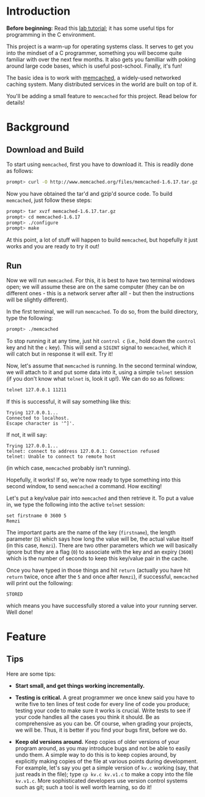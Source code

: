 
# Introduction

**Before beginning:** Read this [lab tutorial](http://pages.cs.wisc.edu/~remzi/OSTEP/lab-tutorial.pdf); it has some useful tips for programming in the C environment.

This project is a warm-up for operating systems class. It serves to get you into the mindset of a C programmer, something you will become quite familiar with over the next few months. It also gets you familliar with poking around large code bases, which is useful post-school. Finally, it's fun!

The basic idea is to work with [memcached](https://memcached.org/), a widely-used networked caching system. Many distributed services in the world are built on top of it.

You'll be adding a small feature to `memcached` for this project. Read below for details!

# Background

## Download and Build

To start using `memcached`, first you have to download it. This is readily done as follows:

```sh
prompt> curl -O http://www.memcached.org/files/memcached-1.6.17.tar.gz
```

Now you have obtained the tar'd and gzip'd source code. To build `memcached`, just follow these steps:

```sh
prompt> tar xvzf memcached-1.6.17.tar.gz
prompt> cd memcached-1.6.17
prompt> ./configure
prompt> make
```

At this point, a lot of stuff will happen to build `memcached`, but hopefully it just works and you are ready to try it out!

## Run

Now we will run `memcached`. For this, it is best to have two terminal windows open; we will assume these are on the same computer (they can be on different ones - this is a network server after all! - but then the instructions will be slightly different).

In the first terminal, we will run `memcached`. To do so, from the build directory, type the following:

```sh
prompt> ./memcached
```

To stop running it at any time, just hit `control c` (i.e., hold down the `control` key and hit the `c` key). This will send a `SIGINT` signal to `memcached`, which it will catch but in response it will exit. Try it!

Now, let's assume that `memcached` is running. In the second terminal window, we will attach to it and put some data into it, using a simple `telnet` session (if you don't know what `telnet` is, look it up!). We can do so as follows:

```sh
telnet 127.0.0.1 11211
```

If this is successful, it will say something like this:
```
Trying 127.0.0.1...
Connected to localhost.
Escape character is '^]'.
```

If not, it will say:
```
Trying 127.0.0.1...
telnet: connect to address 127.0.0.1: Connection refused
telnet: Unable to connect to remote host
```
(in which case, `memcached` probably isn't running).

Hopefully, it works! If so, we're now ready to type something into this second window, to send `memcached` a command. How exciting!

Let's put a key/value pair into `memcached` and then retrieve it. To put a value in, we type the following into the active `telnet` session:

```
set firstname 0 3600 5
Remzi
```

The important parts are the name of the key (`firstname`), the length parameter (`5`) which says how long the value will be, the actual value itself (in this case, `Remzi`). There are two other parameters which we will basically ignore but they are a flag (`0`) to associate with the key and an expiry (`3600`) which is the number of seconds to keep this key/value pair in the cache.

Once you have typed in those things and hit `return` (actually you have hit `return` twice, once after the `5` and once after `Remzi`), if successful, `memcached` will print out the following:

```
STORED
```

which means you have successfully stored a value into your running server. Well done!










# Feature


## Tips

Here are some tips:

- **Start small, and get things working incrementally.** 

- **Testing is critical.** A great programmer we once knew said you have to
write five to ten lines of test code for every line of code you produce;
testing your code to make sure it works is crucial. Write tests to see if your
code handles all the cases you think it should. Be as comprehensive as you can
be. Of course, when grading your projects, we will be. Thus, it is better if
you find your bugs first, before we do.

- **Keep old versions around.** Keep copies of older versions of your
program around, as you may introduce bugs and not be able to easily
undo them. A simple way to do this is to keep copies around, by
explicitly making copies of the file at various points during
development. For example, let's say you get a simple version of `kv.c`
working (say, that just reads in the file); type `cp kv.c kv.v1.c` to
make a copy into the file `kv.v1.c`. More sophisticated
developers use version control systems such as git; such a tool is
well worth learning, so do it! 

